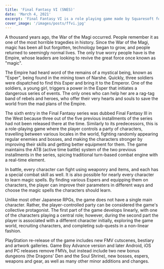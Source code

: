 ```yaml
---
title: 'Final Fantasy VI (SNES)'
date: 'March 4, 2021'
excerpt: 'Final Fantasy VI is a role playing game made by Squaresoft for the Super Nintendo'
cover_image: '/images/posts/ffvi.jpg'
---
```


A thousand years ago, the War of the Magi occurred. People remember it as one of the most horrible tragedies in history. Since the War of the Magi, magic has been all but forgotten, technology began to grow, and people returned to seemingly normal lives. The only true worry people have is the Empire, whose leaders are looking to revive the great force once known as "magic".

The Empire had heard word of the remains of a mystical being, known as "Esper", being found in the mining town of Narshe. Quickly, three soldiers were dispatched to find this Esper and bring it to the Emperor. One of the soldiers, a young girl, triggers a power in the Esper that initiates a dangerous series of events. The only ones who can help her are a rag-tag band of rebels and heroes, who offer their very hearts and souls to save the world from the mad plans of the Empire.

The sixth entry in the Final Fantasy series was dubbed Final Fantasy III in the West because three out of the five previous installments of the series had not been released there at the time. Similarly to its predecessors, this is a role-playing game where the player controls a party of characters, travelling between various locales in the world, fighting randomly appearing regular enemies and bosses, and making the characters stronger by improving their skills and getting better equipment for them. The game maintains the ATB (active time battle) system of the two previous installments in the series, spicing traditional turn-based combat engine with a real-time element.

In battle, every character can fight using weaponry and items, and each has a special combat skill as well. It is also possible for nearly every character to learn magic spells. By finding various Espers and equipping them on characters, the player can improve their parameters in different ways and choose the magic spells the characters should learn.

Unlike most other Japanese RPGs, the game does not have a single main character. Rather, the player-controlled party can be considered the game's collective protagonist. The first part of the game develops linearly, with one of the characters playing a central role; however, during the second part the player is associated with a different character initially, exploring the game world, recruiting characters, and completing sub-quests in a non-linear fashion.

PlayStation re-release of the game includes new FMV cutscenes, bestiary and artwork galleries. Game Boy Advance version and later Android, iOS and PC releases remove FMVs, but instead include two new bonus dungeons (the Dragons' Den and the Soul Shrine), new bosses, espers, weapons and gear, as well as many other minor additions and changes.
